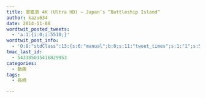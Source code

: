 ```yaml
---
title: 軍艦島 4K (Ultra HD) – Japan’s “Battleship Island”
author: kazu634
date: 2014-11-08
wordtwit_posted_tweets:
  - 'a:1:{i:0;i:5510;}'
wordtwit_post_info:
  - 'O:8:"stdClass":13:{s:6:"manual";b:0;s:11:"tweet_times";s:1:"1";s:5:"delay";s:1:"0";s:7:"enabled";s:1:"1";s:10:"separation";i:60;s:7:"version";s:3:"3.7";s:14:"tweet_template";b:0;s:6:"status";i:2;s:6:"result";a:0:{}s:13:"tweet_counter";i:2;s:13:"tweet_log_ids";a:1:{i:0;i:5510;}s:9:"hash_tags";a:0:{}s:8:"accounts";a:1:{i:0;s:7:"kazu634";}}'
tmac_last_id:
  - 543385035416829953
categories:
  - 動画
tags:
  - 長崎

---
```

